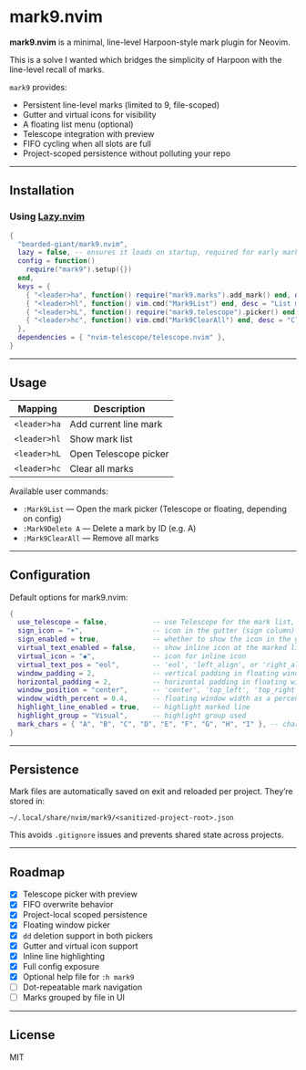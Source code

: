 # mark9.nvim

**mark9.nvim** is a minimal, line-level Harpoon-style mark plugin for Neovim.

This is a solve I wanted which bridges the simplicity of Harpoon with the line-level recall of marks.

`mark9` provides:

- Persistent line-level marks (limited to 9, file-scoped)
- Gutter and virtual icons for visibility
- A floating list menu (optional)
- Telescope integration with preview
- FIFO cycling when all slots are full
- Project-scoped persistence without polluting your repo

---

## Installation

### Using [Lazy.nvim](https://github.com/folke/lazy.nvim)

```lua
{
  "bearded-giant/mark9.nvim",
  lazy = false, -- ensures it loads on startup, required for early mark access
  config = function()
    require("mark9").setup({})
  end,
  keys = {
    { "<leader>ha", function() require("mark9.marks").add_mark() end, desc = "Add mark" },
    { "<leader>hl", function() vim.cmd("Mark9List") end, desc = "List marks" },
    { "<leader>hL", function() require("mark9.telescope").picker() end, desc = "Telescope picker" },
    { "<leader>hc", function() vim.cmd("Mark9ClearAll") end, desc = "Clear all marks" },
  },
  dependencies = { "nvim-telescope/telescope.nvim" },
}
```

---

## Usage

| Mapping      | Description           |
| ------------ | --------------------- |
| `<leader>ha` | Add current line mark |
| `<leader>hl` | Show mark list        |
| `<leader>hL` | Open Telescope picker |
| `<leader>hc` | Clear all marks       |

Available user commands:

- `:Mark9List` — Open the mark picker (Telescope or floating, depending on config)
- `:Mark9Delete A` — Delete a mark by ID (e.g. A)
- `:Mark9ClearAll` — Remove all marks

---

## Configuration

Default options for mark9.nvim:

```lua
{
  use_telescope = false,           -- use Telescope for the mark list, default is floating window
  sign_icon = "➤",                 -- icon in the gutter (sign column)
  sign_enabled = true,             -- whether to show the icon in the gutter
  virtual_text_enabled = false,    -- show inline icon at the marked line
  virtual_icon = "◆",              -- icon for inline icon
  virtual_text_pos = "eol",        -- 'eol', 'left_align', or 'right_align'
  window_padding = 2,              -- vertical padding in floating window
  horizontal_padding = 2,          -- horizontal padding in floating window
  window_position = "center",      -- 'center', 'top_left', 'top_right', 'bottom_left', 'bottom_right'
  window_width_percent = 0.4,      -- floating window width as a percent of editor width
  highlight_line_enabled = true,   -- highlight marked line
  highlight_group = "Visual",      -- highlight group used
  mark_chars = { "A", "B", "C", "D", "E", "F", "G", "H", "I" }, -- characters to use
}
```

---

## Persistence

Mark files are automatically saved on exit and reloaded per project.
They’re stored in:

```
~/.local/share/nvim/mark9/<sanitized-project-root>.json
```

This avoids `.gitignore` issues and prevents shared state across projects.

---

## Roadmap

- [x] Telescope picker with preview
- [x] FIFO overwrite behavior
- [x] Project-local scoped persistence
- [x] Floating window picker
- [x] `dd` deletion support in both pickers
- [x] Gutter and virtual icon support
- [x] Inline line highlighting
- [x] Full config exposure
- [x] Optional help file for `:h mark9`
- [ ] Dot-repeatable mark navigation
- [ ] Marks grouped by file in UI

---

## License

MIT

